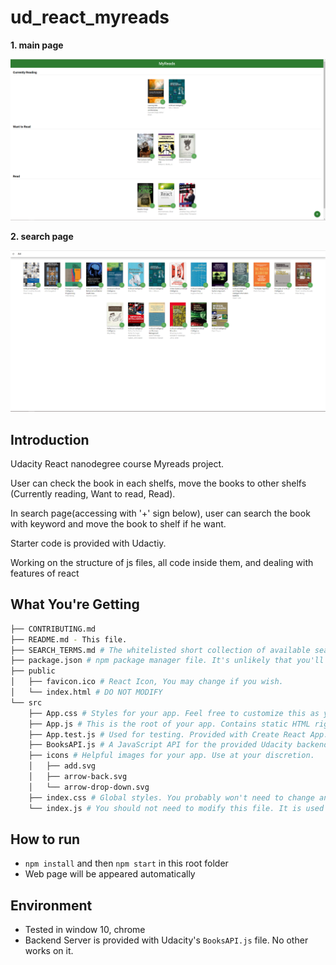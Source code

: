 ﻿# ud_react_myreads

**1. main page**

![Alt text](screenshots/myread_1.PNG?raw=true "ud_react_myreads View")

**2. search page**

![Alt text](screenshots/myread_2.PNG?raw=true "ud_react_myreads View")



## Introduction

Udacity React nanodegree course Myreads project.

User can check the book in each shelfs, move the books to other shelfs (Currently reading, Want to read, Read).

In search page(accessing with '+' sign below), user can search the book with keyword and move the book to shelf if he want.

Starter code is provided with Udactiy.

Working on the structure of js files, all code inside them, and dealing with features of react



## What You're Getting
```bash
├── CONTRIBUTING.md
├── README.md - This file.
├── SEARCH_TERMS.md # The whitelisted short collection of available search terms for you to use with your app.
├── package.json # npm package manager file. It's unlikely that you'll need to modify this.
├── public
│   ├── favicon.ico # React Icon, You may change if you wish.
│   └── index.html # DO NOT MODIFY
└── src
    ├── App.css # Styles for your app. Feel free to customize this as you desire.
    ├── App.js # This is the root of your app. Contains static HTML right now.
    ├── App.test.js # Used for testing. Provided with Create React App. Testing is encouraged, but not required.
    ├── BooksAPI.js # A JavaScript API for the provided Udacity backend. Instructions for the methods are below.
    ├── icons # Helpful images for your app. Use at your discretion.
    │   ├── add.svg
    │   ├── arrow-back.svg
    │   └── arrow-drop-down.svg
    ├── index.css # Global styles. You probably won't need to change anything here.
    └── index.js # You should not need to modify this file. It is used for DOM rendering only.
```


## How to run
- `npm install` and then `npm start` in this root folder
- Web page will be appeared automatically


## Environment
- Tested in window 10, chrome
- Backend Server is provided with Udacity's `BooksAPI.js` file. No other works on it.